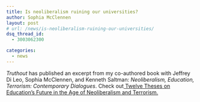 ```yaml
---
title: Is neoliberalism ruining our universities?
author: Sophia McClennen
layout: post
# url: /news/is-neoliberalism-ruining-our-universities/
dsq_thread_id:
  - 3003062300

categories: 
  - news
---
```

*Truthout* has published an excerpt from my co-authored book with Jeffrey Di Leo, Sophia McClennen, and Kenneth Saltman: *Neoliberalism, Education, Terrorism: Contemporary Dialogues*. Check out[ Twelve Theses on Education’s Future in the Age of Neoliberalism and Terrorism.][1]

 [1]: https://truth-out.org/opinion/item/24335-twelve-theses-on-educations-future-in-the-age-of-neoliberalism-and-terrorism